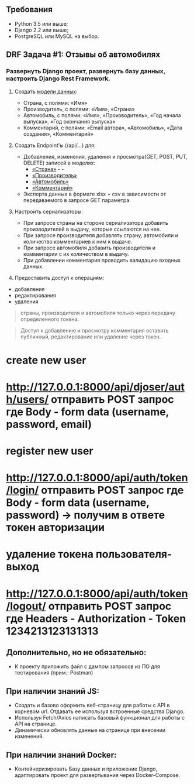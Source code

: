 ## Требования
- Python 3.5 или выше;
- Django 2.2 или выше;
- PostgreSQL или MySQL на выбор.


## DRF Задача #1: Отзывы об автомобилях

### Развернуть Django проект, развернуть базу данных, настроить Django Rest Framework.


1. Создать [модели данных](https://github.com/FominSM/ElRos/blob/main/test_project/myapp/models.py):
    - Страна, с полями: «Имя»
    - Производитель, с полями: «Имя», «Страна»
    - Автомобиль, с полями: «Имя», «Производитель», «Год начала выпуска», «Год окончания выпуска»
    - Комментарий, с полями: «Email автора», «Автомобиль», «Дата создания», «Комментарий»


2. Создать Endpoint’ы (/api/…) для:
    - Добавления, изменения, удаления и просмотра(GET, POST, PUT, DELETE) записей в моделях: 
        - [«Страна»](https://github.com/FominSM/ElRos/blob/ffaca8732a6714cbbbb769fafbcf49d4d2a6fa1a/test_project/myapp/views.py#L11) - -  
        - [«Производитель»](https://github.com/FominSM/ElRos/blob/ffaca8732a6714cbbbb769fafbcf49d4d2a6fa1a/test_project/myapp/views.py#L22)
        - [«Автомобиль»](https://github.com/FominSM/ElRos/blob/ffaca8732a6714cbbbb769fafbcf49d4d2a6fa1a/test_project/myapp/views.py#L28) 
        - [«Комментарий»](https://github.com/FominSM/ElRos/blob/ffaca8732a6714cbbbb769fafbcf49d4d2a6fa1a/test_project/myapp/views.py#L43) 
    - Экспорта данных в формате xlsx + csv в зависимости от передаваемого в запросе GET параметра.

3. Настроить сериализаторы:
    - При запросе страны на стороне сериализатора добавить производителей в выдачу, которые ссылаются на нее.
    - При запросе производителя добавлять страну, автомобили и количество комментариев к ним к выдаче.
    - При запросе автомобиля добавить производителя и комментарии с их количеством в выдачу.
    - При добавлении комментария проводить валидацию входных данных.

4. Предоставить доступ к операциям:
- добавления
- редактирования
- удаления 
> страны, производителя и автомобиля только через передачу определенного токена. 

> Доступ к добавлению и просмотру комментария оставить публичный, редактирование или удаление через токен.

# create new user
# http://127.0.0.1:8000/api/djoser/auth/users/ отправить POST запрос где Body - form data (username, password, email)

# register new user
# http://127.0.0.1:8000/api/auth/token/login/ отправить POST запрос где Body - form data (username, password) -> получим в ответе токен авторизации 

# удаление токена пользователя-выход
# http://127.0.0.1:8000/api/auth/token/logout/ отправить POST запрос где Headers - Authorization - Token 1234213123131313

## Дополнительно, но не обязательно:
- К проекту приложить файл с дампом запросов из ПО для тестирования (прим.: Postman)

## При наличии знаний JS: 
- Создать и базово оформить веб-страницу для работы с API в корневом url. Отдавать ее используя встроенные средства Django.
- Используя Fetch/Axios написать базовый функционал для работы с API на странице.
- Динамически обновлять данные на странице при внесении изменений.

## При наличии знаний Docker:
- Контейнеризировать Базу данных и приложение Django, адаптировать проект для развертывания через Docker-Compose.
